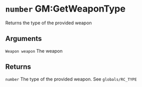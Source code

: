 # `number` GM:GetWeaponType

Returns the type of the provided weapon

## Arguments
`Weapon weapon` The weapon

## Returns
`number` The type of the provided weapon. See `globals/RC_TYPE`